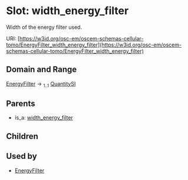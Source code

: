 
# Slot: width_energy_filter

Width of the energy filter used.

URI: [https://w3id.org/osc-em/oscem-schemas-cellular-tomo/EnergyFilter_width_energy_filter](https://w3id.org/osc-em/oscem-schemas-cellular-tomo/EnergyFilter_width_energy_filter)


## Domain and Range

[EnergyFilter](EnergyFilter.md) &#8594;  <sub>1..1</sub> [QuantitySI](QuantitySI.md)

## Parents

 *  is_a: [width_energy_filter](width_energy_filter.md)

## Children


## Used by

 * [EnergyFilter](EnergyFilter.md)
